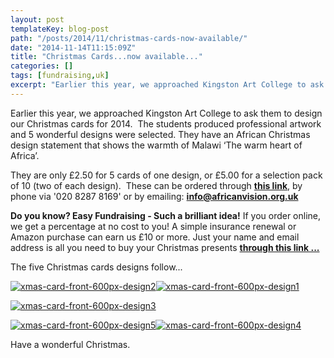 ```yaml
---
layout: post
templateKey: blog-post
path: "/posts/2014/11/christmas-cards-now-available/"
date: "2014-11-14T11:15:09Z"
title: "Christmas Cards...now available..."
categories: []
tags: [fundraising,uk]
excerpt: "Earlier this year, we approached Kingston Art College to ask them to design our Christmas cards for..."
---
```


Earlier this year, we approached Kingston Art College to ask them to design our Christmas cards for 2014.  The students produced professional artwork and 5 wonderful designs were selected. They have an African Christmas design statement that shows the warmth of Malawi ‘The warm heart of Africa’.

They are only £2.50 for 5 cards of one design, or £5.00 for a selection pack of 10 (two of each design).  These can be ordered through [**this link**](http://www.africanvision.org.uk/shop/ "Store"), by phone via '020 8287 8169' or by emailing: [**info@africanvision.org.uk**](mailto:info@africanvision.org.uk)

**Do you know? Easy Fundraising - Such a brilliant idea!** If you order online, we get a percentage at no cost to you! A simple insurance renewal or Amazon purchase can earn us £10 or more. Just your name and email address is all you need to buy your Christmas presents [**through this link ...**](http://landirani.cmail2.com/t/y-l-iidred-drjttytkl-w/)

The five Christmas cards designs follow...

[![xmas-card-front-600px-design2](http://www.africanvision.org.uk/africa-vision-news/wp-content/uploads/2014/10/xmas-card-front-600px-design2-300x300.jpg)](http://www.africanvision.org.uk/africa-vision-news/wp-content/uploads/2014/10/xmas-card-front-600px-design2.jpg)[![xmas-card-front-600px-design1](http://www.africanvision.org.uk/africa-vision-news/wp-content/uploads/2014/10/xmas-card-front-600px-design1-300x300.jpg)](http://www.africanvision.org.uk/africa-vision-news/wp-content/uploads/2014/10/xmas-card-front-600px-design1.jpg)

[![xmas-card-front-600px-design3](http://www.africanvision.org.uk/africa-vision-news/wp-content/uploads/2014/10/xmas-card-front-600px-design3-300x300.jpg)](http://www.africanvision.org.uk/africa-vision-news/wp-content/uploads/2014/10/xmas-card-front-600px-design3.jpg)

[![xmas-card-front-600px-design5](http://www.africanvision.org.uk/africa-vision-news/wp-content/uploads/2014/10/xmas-card-front-600px-design5-300x300.jpg)](http://www.africanvision.org.uk/africa-vision-news/wp-content/uploads/2014/10/xmas-card-front-600px-design5.jpg)[![xmas-card-front-600px-design4](http://www.africanvision.org.uk/africa-vision-news/wp-content/uploads/2014/10/xmas-card-front-600px-design4-300x300.jpg)](http://www.africanvision.org.uk/africa-vision-news/wp-content/uploads/2014/10/xmas-card-front-600px-design4.jpg)

Have a wonderful Christmas.